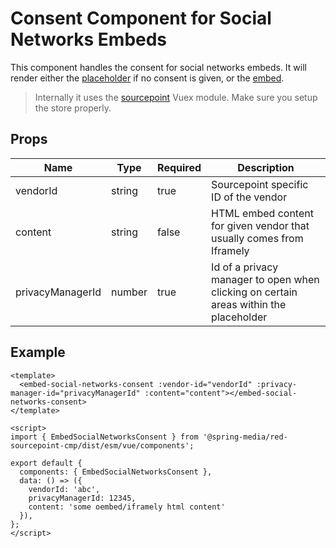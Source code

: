 # Consent Component for Social Networks Embeds

This component handles the consent for social networks embeds. It will render either the [placeholder](../EmbedSocialNetworksPlaceholder) if no consent is given, or the [embed](../EmbedContent).

> Internally it uses the [sourcepoint](../../vuex/sourcepoint) Vuex module. Make sure you setup the store properly.

## Props

| Name             | Type   | Required | Description                                                                           |
| ---------------- | ------ | -------- | ------------------------------------------------------------------------------------- |
| vendorId         | string | true     | Sourcepoint specific ID of the vendor                                                 |
| content          | string | false    | HTML embed content for given vendor that usually comes from Iframely                  |
| privacyManagerId | number | true     | Id of a privacy manager to open when clicking on certain areas within the placeholder |

## Example

```vue
<template>
  <embed-social-networks-consent :vendor-id="vendorId" :privacy-manager-id="privacyManagerId" :content="content"></embed-social-networks-consent>
</template>

<script>
import { EmbedSocialNetworksConsent } from '@spring-media/red-sourcepoint-cmp/dist/esm/vue/components';

export default {
  components: { EmbedSocialNetworksConsent },
  data: () => ({
    vendorId: 'abc',
    privacyManagerId: 12345,
    content: 'some oembed/iframely html content'
  }),
};
</script>
```
